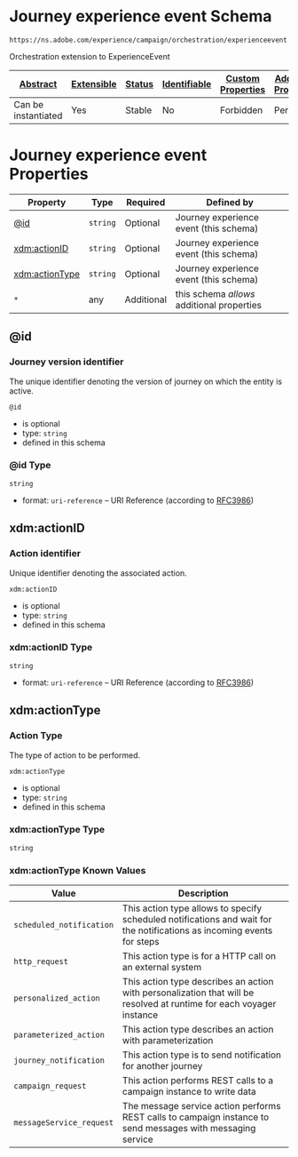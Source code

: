 
# Journey experience event Schema

```
https://ns.adobe.com/experience/campaign/orchestration/experienceevent
```

Orchestration extension to ExperienceEvent

| [Abstract](../../../../../abstract.md) | [Extensible](../../../../../extensions.md) | [Status](../../../../../status.md) | [Identifiable](../../../../../id.md) | [Custom Properties](../../../../../extensions.md) | [Additional Properties](../../../../../extensions.md) | Defined In |
|----------------------------------------|--------------------------------------------|------------------------------------|--------------------------------------|---------------------------------------------------|-------------------------------------------------------|------------|
| Can be instantiated | Yes | Stable | No | Forbidden | Permitted | [adobe/experience/campaign/orchestration/experienceevent.schema.json](adobe/experience/campaign/orchestration/experienceevent.schema.json) |

# Journey experience event Properties

| Property | Type | Required | Defined by |
|----------|------|----------|------------|
| [@id](#id) | `string` | Optional | Journey experience event (this schema) |
| [xdm:actionID](#xdmactionid) | `string` | Optional | Journey experience event (this schema) |
| [xdm:actionType](#xdmactiontype) | `string` | Optional | Journey experience event (this schema) |
| `*` | any | Additional | this schema *allows* additional properties |

## @id
### Journey version identifier

The unique identifier denoting the version of journey on which the entity is active.

`@id`
* is optional
* type: `string`
* defined in this schema

### @id Type


`string`
* format: `uri-reference` – URI Reference (according to [RFC3986](https://tools.ietf.org/html/rfc3986))






## xdm:actionID
### Action identifier

Unique identifier denoting the associated action.

`xdm:actionID`
* is optional
* type: `string`
* defined in this schema

### xdm:actionID Type


`string`
* format: `uri-reference` – URI Reference (according to [RFC3986](https://tools.ietf.org/html/rfc3986))






## xdm:actionType
### Action Type

The type of action to be performed.

`xdm:actionType`
* is optional
* type: `string`
* defined in this schema

### xdm:actionType Type


`string`



### xdm:actionType Known Values
| Value | Description |
|-------|-------------|
| `scheduled_notification` | This action type allows to specify scheduled notifications and wait for the notifications as incoming events for steps |
| `http_request` | This action type is for a HTTP call on an external system |
| `personalized_action` | This action type describes an action with personalization that will be resolved at runtime for each voyager instance |
| `parameterized_action` | This action type describes an action with parameterization |
| `journey_notification` | This action type is to send notification for another journey |
| `campaign_request` | This action performs REST calls to a campaign instance to write data |
| `messageService_request` | The message service action performs REST calls to campaign instance to send messages with messaging service |




